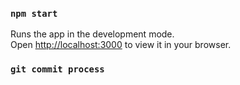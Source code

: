 ### `npm start`

Runs the app in the development mode.\
Open [http://localhost:3000](http://localhost:3000) to view it in your browser.

### `git commit process`

